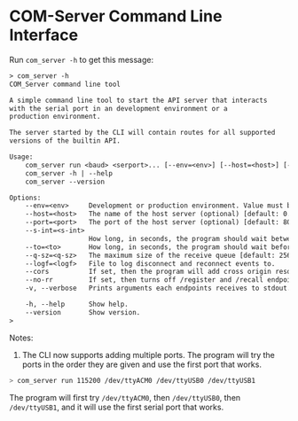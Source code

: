 # COM-Server Command Line Interface

Run `com_server -h` to get this message:

```txt
> com_server -h
COM_Server command line tool

A simple command line tool to start the API server that interacts
with the serial port in an development environment or a 
production environment.

The server started by the CLI will contain routes for all supported 
versions of the builtin API.

Usage:
    com_server run <baud> <serport>... [--env=<env>] [--host=<host>] [--port=<port>] [--s-int=<s-int>] [--to=<to>] [--q-sz=<q-sz>] [--logf=<logf>] [--cors] [--no-rr] [-v | --verbose] 
    com_server -h | --help
    com_server --version

Options:
    --env=<env>     Development or production environment. Value must be 'dev' or 'prod'. [default: prod].
    --host=<host>   The name of the host server (optional) [default: 0.0.0.0].
    --port=<port>   The port of the host server (optional) [default: 8080].
    --s-int=<s-int>  
                    How long, in seconds, the program should wait between sending to serial port [default: 1].
    --to=<to>       How long, in seconds, the program should wait before exiting when performing time-consuming tasks [default: 1].
    --q-sz=<q-sz>   The maximum size of the receive queue [default: 256].
    --logf=<logf>   File to log disconnect and reconnect events to.
    --cors          If set, then the program will add cross origin resource sharing.
    --no-rr         If set, then turns off /register and /recall endpoints, same as setting has_register_recall=False
    -v, --verbose   Prints arguments each endpoints receives to stdout. Should not be used in production.

    -h, --help      Show help.
    --version       Show version.
>
```

Notes:

1. The CLI now supports adding multiple ports. The program will try the ports in the order they are given and use the first port that works.

```sh
> com_server run 115200 /dev/ttyACM0 /dev/ttyUSB0 /dev/ttyUSB1
```
The program will first try `/dev/ttyACM0`, then `/dev/ttyUSB0`, then `/dev/ttyUSB1`, and it will use the first serial port that works.
